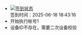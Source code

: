 - [![签到状态](https://github.com/womade/Cloud189-Actions/actions/workflows/main.yml/badge.svg?branch=main)](https://github.com/womade/Cloud189-Actions/actions/workflows/main.yml) <br> 签到时间：2025-06-18 18:43:16
- 开始执行帐号1
- 设备ID不存在，需要二次设备校验
